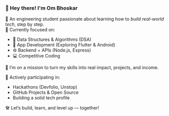 ### 👋 Hey there! I'm Om Bhoskar

🚀 An engineering student passionate about learning how to *build real-world tech*, step by step.  
🔧 Currently focused on:
- 🧠 Data Structures & Algorithms (DSA)
- 📱 App Development (Exploring Flutter & Android)
- ⚙️ Backend + APIs (Node.js, Express)
- 💻 Competitive Coding

🌱 I’m on a mission to turn my skills into real impact, projects, and income.

📌 Actively participating in:
- Hackathons (Devfolio, Unstop)
- GitHub Projects & Open Source
- Building a solid tech profile

🛠️ Let’s build, learn, and level up — together!

